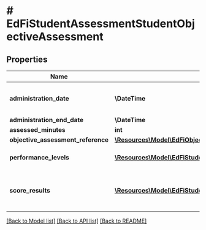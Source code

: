 # # EdFiStudentAssessmentStudentObjectiveAssessment

## Properties

Name | Type | Description | Notes
------------ | ------------- | ------------- | -------------
**administration_date** | **\DateTime** | The date and time an assessment was completed by the student. The use of ISO-8601 formats with a timezone designator (UTC or time offset) is recommended in order to prevent ambiguity due to time zones. | [optional]
**administration_end_date** | **\DateTime** | The date and time an assessment administration ended. | [optional]
**assessed_minutes** | **int** | Reported time student was assessed in minutes. | [optional]
**objective_assessment_reference** | [**\Resources\Model\EdFiObjectiveAssessmentReference**](EdFiObjectiveAssessmentReference.md) |  |
**performance_levels** | [**\Resources\Model\EdFiStudentAssessmentStudentObjectiveAssessmentPerformanceLevel[]**](EdFiStudentAssessmentStudentObjectiveAssessmentPerformanceLevel.md) | An unordered collection of studentAssessmentStudentObjectiveAssessmentPerformanceLevels. The performance level(s) achieved for the objective assessment. | [optional]
**score_results** | [**\Resources\Model\EdFiStudentAssessmentStudentObjectiveAssessmentScoreResult[]**](EdFiStudentAssessmentStudentObjectiveAssessmentScoreResult.md) | An unordered collection of studentAssessmentStudentObjectiveAssessmentScoreResults. A meaningful score or statistical expression of the performance of an individual. The results can be expressed as a number, percentile, range, level, etc. | [optional]

[[Back to Model list]](../../README.md#models) [[Back to API list]](../../README.md#endpoints) [[Back to README]](../../README.md)
